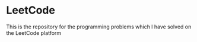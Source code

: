 # LeetCode
This is the repository for the programming problems which l have solved on the LeetCode platform
